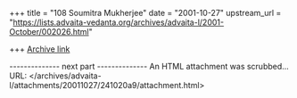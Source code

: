 +++
title = "108 Soumitra Mukherjee"
date = "2001-10-27"
upstream_url = "https://lists.advaita-vedanta.org/archives/advaita-l/2001-October/002026.html"

+++
[Archive link](https://lists.advaita-vedanta.org/archives/advaita-l/2001-October/002026.html)


-------------- next part --------------
An HTML attachment was scrubbed...
URL: </archives/advaita-l/attachments/20011027/241020a9/attachment.html>
